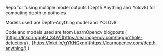 
Repo for fusing multiple model outputs (Depth Anything and Yolov8) for computing depth to potholes

Models used are Depth-Anything model and YOLOv8. 

Code and models used are from LearnOpencv blogposts ( [https://lnkd.in/gpRJ_S4W](https://learnopencv.com/tag/pothole-detection/) , [https://lnkd.in/gYKNQxnb](https://learnopencv.com/depth-anything/) )

